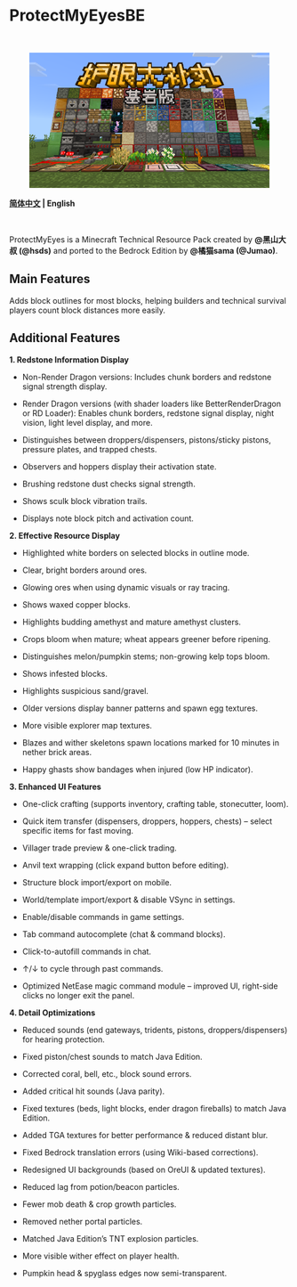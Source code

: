 # ProtectMyEyesBE

<br>
<p align="center">
<img src="./images/PME_logo.png" alt="drawing" style="width:432px;"/>
</p>

**[简体中文](./README_zh.md) | English**

<br>


ProtectMyEyes is a Minecraft Technical Resource Pack created by **@黑山大叔 (@hsds)** and ported to the Bedrock Edition by **@橘猫sama (@Jumao)**.

## Main Features
Adds block outlines for most blocks, helping builders and technical survival players count block distances more easily.

## Additional Features

**1. Redstone Information Display**

- Non-Render Dragon versions: Includes chunk borders and redstone signal strength display.

- Render Dragon versions (with shader loaders like BetterRenderDragon or RD Loader): Enables chunk borders, redstone signal display, night vision, light level display, and more.

- Distinguishes between droppers/dispensers, pistons/sticky pistons, pressure plates, and trapped chests.

- Observers and hoppers display their activation state.

- Brushing redstone dust checks signal strength.

- Shows sculk block vibration trails.

- Displays note block pitch and activation count.

**2. Effective Resource Display**

- Highlighted white borders on selected blocks in outline mode.

- Clear, bright borders around ores.

- Glowing ores when using dynamic visuals or ray tracing.

- Shows waxed copper blocks.

- Highlights budding amethyst and mature amethyst clusters.

- Crops bloom when mature; wheat appears greener before ripening.

- Distinguishes melon/pumpkin stems; non-growing kelp tops bloom.

- Shows infested blocks.

- Highlights suspicious sand/gravel.

- Older versions display banner patterns and spawn egg textures.

- More visible explorer map textures.

- Blazes and wither skeletons spawn locations marked for 10 minutes in nether brick areas.

- Happy ghasts show bandages when injured (low HP indicator).

**3. Enhanced UI Features**

- One-click crafting (supports inventory, crafting table, stonecutter, loom).

- Quick item transfer (dispensers, droppers, hoppers, chests) – select specific items for fast moving.

- Villager trade preview & one-click trading.

- Anvil text wrapping (click expand button before editing).

- Structure block import/export on mobile.

- World/template import/export & disable VSync in settings.

- Enable/disable commands in game settings.

- Tab command autocomplete (chat & command blocks).

- Click-to-autofill commands in chat.

- ↑/↓ to cycle through past commands.

- Optimized NetEase magic command module – improved UI, right-side clicks no longer exit the panel.

**4. Detail Optimizations**

- Reduced sounds (end gateways, tridents, pistons, droppers/dispensers) for hearing protection.

- Fixed piston/chest sounds to match Java Edition.

- Corrected coral, bell, etc., block sound errors.

- Added critical hit sounds (Java parity).

- Fixed textures (beds, light blocks, ender dragon fireballs) to match Java Edition.

- Added TGA textures for better performance & reduced distant blur.

- Fixed Bedrock translation errors (using Wiki-based corrections).

- Redesigned UI backgrounds (based on OreUI & updated textures).

- Reduced lag from potion/beacon particles.

- Fewer mob death & crop growth particles.

- Removed nether portal particles.

- Matched Java Edition’s TNT explosion particles.

- More visible wither effect on player health.

- Pumpkin head & spyglass edges now semi-transparent.
